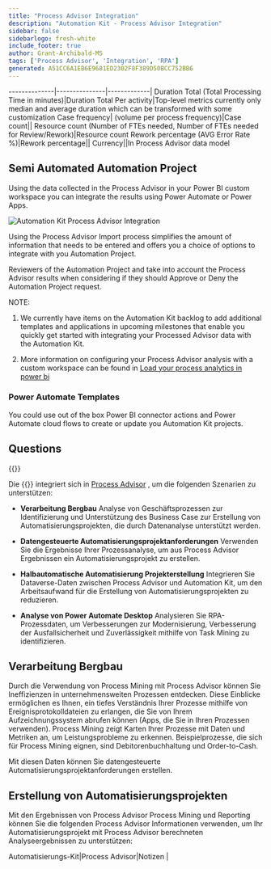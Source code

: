 ```yaml
---
title: "Process Advisor Integration"
description: "Automation Kit - Process Advisor Integration"
sidebar: false
sidebarlogo: fresh-white
include_footer: true
author: Grant-Archibald-MS
tags: ['Process Advisor', 'Integration', 'RPA']
generated: A51CC6A1EB6E9681ED2302F8F389D50BCC752BB6
---
```

--------------|---------------|-------------|
Duration Total (Total Processing Time in minutes)|Duration Total Per activity|Top-level metrics currently only median and average duration which can be transformed with some customization
Case frequency| (volume per process frequency)|Case count||
Resource count (Number of FTEs needed, Number of FTEs needed for Review/Rework)|Resource count
Rework percentage (AVG Error Rate %)|Rework percentage||
Currency||In Process Advisor data model

## Semi Automated Automation Project

Using the data collected in the Process Advisor in your Power BI custom workspace you can integrate the results using Power Automate or Power Apps.

![Automation Kit Process Advisor Integration](/images/illustrations/process-advisor-integration.svg)

Using the Process Advisor Import process simplifies the amount of information that needs to be entered and offers you a choice of options to integrate with you Automation Project.

Reviewers of the Automation Project and take into account the Process Advisor results when considering if they should Approve or Deny the Automation Project request.

NOTE:

1. We currently have items on the Automation Kit backlog to add additional templates and applications in upcoming milestones that enable you quickly get started with integrating your Processed Advisor data with the Automation Kit.

2. More information on configuring your Process Advisor analysis with a custom workspace can be found in [Load your process analytics in power bi](https://learn.microsoft.com/en-us/power-automate/process-mining-pbi-workspace#load-your-process-analytics-in-power-bi)

### Power Automate Templates

You could use out of the box Power BI connector actions and Power Automate cloud flows to create or update you Automation Kit projects.

## Questions

{{<questions name="/content/en-us/backlog/process-advisor-integration.json" completed="Thank you for completing Process Advisor questions" showNavigationButtons=false >}}

Die {{<product-name>}} integriert sich in [Process Advisor](https://learn.microsoft.com/en-us/power-automate/process-advisor-overview) , um die folgenden Szenarien zu unterstützen:

- **Verarbeitung Bergbau** Analyse von Geschäftsprozessen zur Identifizierung und Unterstützung des Business Case zur Erstellung von Automatisierungsprojekten, die durch Datenanalyse unterstützt werden.

- **Datengesteuerte Automatisierungsprojektanforderungen** Verwenden Sie die Ergebnisse Ihrer Prozessanalyse, um aus Process Advisor Ergebnissen ein Automatisierungsprojekt zu erstellen.

- **Halbautomatische Automatisierung Projekterstellung** Integrieren Sie Dataverse-Daten zwischen Process Advisor und Automation Kit, um den Arbeitsaufwand für die Erstellung von Automatisierungsprojekten zu reduzieren.

- **Analyse von Power Automate Desktop** Analysieren Sie RPA-Prozessdaten, um Verbesserungen zur Modernisierung, Verbesserung der Ausfallsicherheit und Zuverlässigkeit mithilfe von Task Mining zu identifizieren.

## Verarbeitung Bergbau

Durch die Verwendung von Process Mining mit Process Advisor können Sie Ineffizienzen in unternehmensweiten Prozessen entdecken. Diese Einblicke ermöglichen es Ihnen, ein tiefes Verständnis Ihrer Prozesse mithilfe von Ereignisprotokolldateien zu erlangen, die Sie von Ihrem Aufzeichnungssystem abrufen können (Apps, die Sie in Ihren Prozessen verwenden). Process Mining zeigt Karten Ihrer Prozesse mit Daten und Metriken an, um Leistungsprobleme zu erkennen. Beispielprozesse, die sich für Process Mining eignen, sind Debitorenbuchhaltung und Order-to-Cash.

Mit diesen Daten können Sie datengesteuerte Automatisierungsprojektanforderungen erstellen.

## Erstellung von Automatisierungsprojekten

Mit den Ergebnissen von Process Advisor Process Mining und Reporting können Sie die folgenden Process Advisor Informationen verwenden, um Ihr Automatisierungsprojekt mit Process Advisor berechneten Analyseergebnissen zu unterstützen:

Automatisierungs-Kit|Process Advisor|Notizen        |
